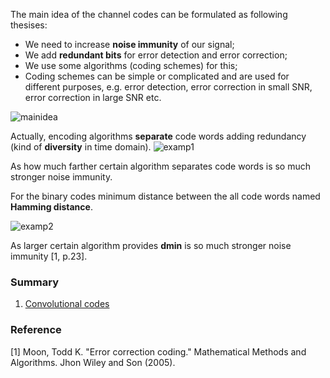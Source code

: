 The main idea of the channel codes can be formulated as following thesises:
- We need to increase **noise immunity** of our signal;
- We add **redundant bits** for error detection and error correction;
- We use some algorithms (coding schemes) for this;
- Coding schemes can be simple or complicated and are used for different purposes, e.g. error detection, error correction in small SNR, error correction in large SNR  etc.

![mainidea](https://raw.githubusercontent.com/kirlf/CSP/master/FEC/assets/FECmainidea.png)

Actually, encoding algorithms **separate** code words adding redundancy (kind of **diversity** in time domain). 
![examp1](https://raw.githubusercontent.com/kirlf/CSP/master/FEC/assets/FECexamp1.png)

As how much farther certain algorithm separates code words is so much stronger noise immunity.

For the binary codes minimum distance between the all code words named **Hamming distance**.

![examp2](https://raw.githubusercontent.com/kirlf/CSP/master/FEC/assets/FECexamp2.png)

As larger certain algorithm provides **dmin**  is so much stronger noise immunity [1, p.23].

### Summary

1. [Convolutional codes](https://github.com/kirlf/CSP/blob/master/FEC/Soft%20decision%20Convolutional%20codes.md)

### Reference

[1] Moon, Todd K. "Error correction coding." Mathematical Methods and Algorithms. Jhon Wiley and Son (2005).





 
